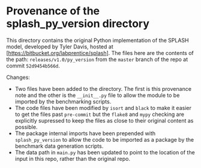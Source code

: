 # Provenance of the splash_py_version directory

This directory contains the original Python implementation of the SPLASH model,
developed by Tyler Davis, hosted at [https://bitbucket.org/labprentice/splash]. The
files here are the contents of the path: `releases/v1.0/py_version` from the `master`
branch of the repo at commit `52d9454b566d`.

Changes:

* Two files have been added to the directory. The first is this provenance note and the
  other is the `__init__.py` file to allow the module to be imported by the benchmarking
  scripts.
* The code files have been modified by `isort` and `black` to make it easier to get the
  files past `pre-commit` but the `flake8` and `mypy` checking are explicitly
  supressed to keep the files as close to their original content as possible.
* The package internal imports have been prepended with `splash_py_version` to allow the
  code to be imported as a package by the benchmark data generation scripts.
* The data path in `main.py` has been updated to point to the location of the input in
  this repo, rather than the original repo.
